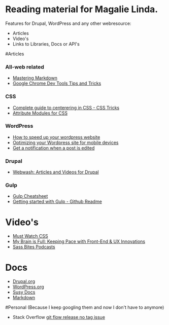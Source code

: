 # Reading material for Magalie Linda.
Features for Drupal, WordPress and any other webresource:
  * Articles
  * Video's
  * Links to Libraries, Docs or API's

#Articles
### All-web related
  * [Mastering Markdown](https://guides.github.com/features/mastering-markdown/)
  * [Google Chrome Dev Tools Tips and Tricks](https://developer.chrome.com/devtools/docs/tips-and-tricks)

### CSS
  * [Complete guide to centerering in CSS - CSS Tricks](http://css-tricks.com/centering-css-complete-guide/)
  * [Attribute Modules for CSS](http://amcss.github.io/)

### WordPress
  * [How to speed up your wordpress website](http://www.smashingmagazine.com/2014/06/25/how-to-speed-up-your-wordpress-website/)
  * [Optimizing your Wordpress site for mobile devices](http://premium.wpmudev.org/blog/6-steps-to-optimizing-your-wordpress-site-for-mobile-devices/)
  * [Get a notification when a post is edited](http://premium.wpmudev.org/blog/notifications-when-users-edit-wordpress-post/)

### Drupal
  * [Webwash: Articles and Videos for Drupal](http://webwash.net/articles)

### Gulp
  * [Gulp Cheatsheet](https://github.com/osscafe/gulp-cheatsheet)
  * [Getting started with Gulp - Github Readme](https://github.com/gulpjs/gulp/blob/master/docs/getting-started.md)


# Video's
  * [Must Watch CSS](https://github.com/AllThingsSmitty/must-watch-css)
  * [My Brain is Full: Keeping Pace with Front-End & UX Innovations](https://www.youtube.com/watch?v=A8fHYwAeNpA)
  * [Sass Bites Podcasts](https://www.youtube.com/channel/UCOFsG9Tbs7Aga9n7Smify0A)

# Docs
  * [Drupal.org](http://drupal.org)
  * [WordPress.org](http://WordPress.org)
  * [Susy Docs](http://susy.readthedocs.org/en/latest/)
  * [Markdown](http://daringfireball.net/projects/markdown/basics)

#Personal
(Because I keep googling them and now I don't have to anymore)
  * Stack Overflow [git flow release no tag issue](http://stackoverflow.com/questions/6500965/git-flow-fails-with-fatal-no-tag-message-tagging-failed-please-run-finish)

